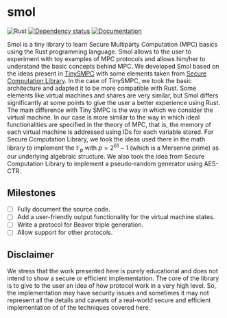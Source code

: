 # smol

![Rust](https://github.com/hashcloak/smol-mpc/actions/workflows/rust.yml/badge.svg)
[![Dependency status](https://deps.rs/repo/github/hashcloak/smol-mpc/status.svg)](https://deps.rs/repo/github/hashcloak/smol-mpc)
[![Documentation](https://docs.rs/smol-mpc/badge.svg)](https://docs.rs/smol-mpc/)

Smol is a tiny library to learn Secure Multiparty Computation (MPC) basics using
the Rust programming language. Smol allows to the user to experiment with toy
examples of MPC protocols and allows him/her to understand the basic concepts
behind MPC. We developed Smol based on the ideas present in [TinySMPC](https://github.com/kennysong/tinysmpc)
with some elements taken from [Secure Computation Library](https://github.com/anderspkd/secure-computation-library).
In the case of TinySMPC, we took the basic architecture and adapted it to be more
compatible with Rust. Some elements like virtual machines and shares are very
similar, but Smol differs significantly at some points to give the user a
better experience using Rust. The main difference with Tiny SMPC is the way in 
which we consider the virtual machine. In our case is more similar to the way in 
which ideal functionalities are specified in the theory of MPC, that is, the 
memory of each virtual machine is addressed using IDs for each variable stored.
For Secure Computation Library, we took the ideas used there in the math library
 to implement the $\mathbb{F}_p$ with $p = 2^{61} - 1$ (which is a Mersenne prime)
 as our underlying algebraic structure. We also took the idea from Secure 
Computation Library to implement a pseudo-random generator using AES-CTR.

## Milestones

- [ ] Fully document the source code.
- [ ] Add a user-friendly output functionality for the virtual machine states.
- [ ] Write a protocol for Beaver triple generation.
- [ ] Allow support for other protocols.

## Disclaimer

We stress that the work presented here is purely educational and does not intend
to show a secure or efficient implementation. The core of the library is to give 
to the user an idea of how protocol work in a very high level. So, the
implementation may have security issues and sometimes it may not represent all 
the details and caveats of a real-world secure and efficient implementation of 
of the techniques covered here.

